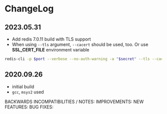 # ChangeLog


## 2023.05.31
* Add redis 7.0.11 build with TLS support
* When using `--tls` argument, `--cacert` should be used, too. Or use **SSL_CERT_FILE** environment variable
```bash
redis-cli -p $port --verbose --no-auth-warning -a "$secret" --tls --cacert cacert.pem -h $redis_server_IP PING
```


## 2020.09.26

* initial build
* `gcc`, `msys2` used

BACKWARDS INCOMPATIBILITIES / NOTES:
IMPROVEMENTS:
NEW FEATURES:
BUG FIXES:
